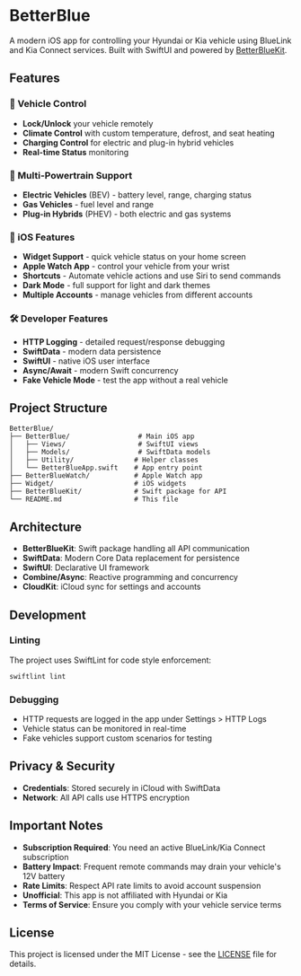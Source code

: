 # BetterBlue

A modern iOS app for controlling your Hyundai or Kia vehicle using BlueLink and Kia Connect services. Built with SwiftUI and powered by [BetterBlueKit](./BetterBlueKit/).

## Features

### 🚗 Vehicle Control
- **Lock/Unlock** your vehicle remotely
- **Climate Control** with custom temperature, defrost, and seat heating
- **Charging Control** for electric and plug-in hybrid vehicles
- **Real-time Status** monitoring

### 🔋 Multi-Powertrain Support
- **Electric Vehicles** (BEV) - battery level, range, charging status
- **Gas Vehicles** - fuel level and range
- **Plug-in Hybrids** (PHEV) - both electric and gas systems

### 📱 iOS Features
- **Widget Support** - quick vehicle status on your home screen
- **Apple Watch App** - control your vehicle from your wrist
- **Shortcuts** - Automate vehicle actions and use Siri to send commands
- **Dark Mode** - full support for light and dark themes
- **Multiple Accounts** - manage vehicles from different accounts

### 🛠 Developer Features
- **HTTP Logging** - detailed request/response debugging
- **SwiftData** - modern data persistence
- **SwiftUI** - native iOS user interface
- **Async/Await** - modern Swift concurrency
- **Fake Vehicle Mode** - test the app without a real vehicle

## Project Structure

```
BetterBlue/
├── BetterBlue/                 # Main iOS app
│   ├── Views/                  # SwiftUI views
│   ├── Models/                 # SwiftData models
│   ├── Utility/               # Helper classes
│   └── BetterBlueApp.swift    # App entry point
├── BetterBlueWatch/           # Apple Watch app
├── Widget/                    # iOS widgets
├── BetterBlueKit/             # Swift package for API
└── README.md                  # This file
```

## Architecture

- **BetterBlueKit**: Swift package handling all API communication
- **SwiftData**: Modern Core Data replacement for persistence
- **SwiftUI**: Declarative UI framework
- **Combine/Async**: Reactive programming and concurrency
- **CloudKit**: iCloud sync for settings and accounts

## Development

### Linting
The project uses SwiftLint for code style enforcement:
```bash
swiftlint lint
```

### Debugging
- HTTP requests are logged in the app under Settings > HTTP Logs
- Vehicle status can be monitored in real-time
- Fake vehicles support custom scenarios for testing

## Privacy & Security

- **Credentials**: Stored securely in iCloud with SwiftData
- **Network**: All API calls use HTTPS encryption

## Important Notes

- **Subscription Required**: You need an active BlueLink/Kia Connect subscription
- **Battery Impact**: Frequent remote commands may drain your vehicle's 12V battery
- **Rate Limits**: Respect API rate limits to avoid account suspension
- **Unofficial**: This app is not affiliated with Hyundai or Kia
- **Terms of Service**: Ensure you comply with your vehicle service terms

## License

This project is licensed under the MIT License - see the [LICENSE](LICENSE) file for details.
